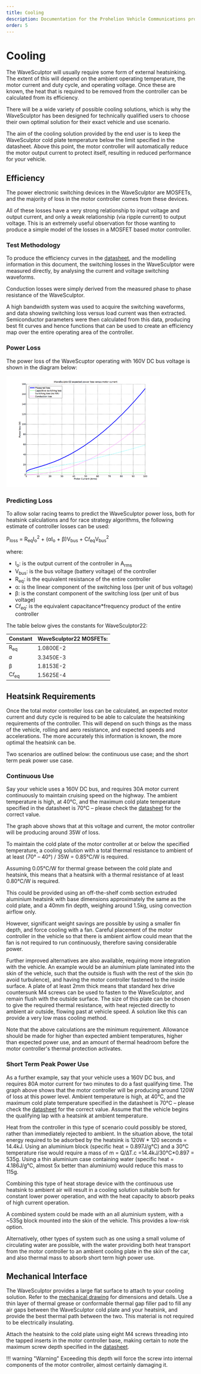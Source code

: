 ```yaml
---
title: Cooling
description: Documentation for the Prohelion Vehicle Communications protocol
order: 5
---
```


# Cooling

The WaveSculptor will usually require some form of external heatsinking.  The extent of this will depend on the ambient operating temperature, the motor current and duty cycle, and operating voltage.  Once these are known, the heat that is required to be removed from the controller can be calculated from its efficiency.

There will be a wide variety of possible cooling solutions, which is why the WaveSculptor has been designed for technically qualified users to choose their own optimal solution for their exact vehicle and use scenario.

The aim of the cooling solution provided by the end user is to keep the WaveSculptor cold plate temperature below the limit specified in the datasheet.  Above this point, the motor controller will automatically reduce the motor output current to protect itself, resulting in reduced performance for your vehicle.

## Efficiency

The power electronic switching devices in the WaveSculptor are MOSFETs, and the majority of loss in the motor controller comes from these devices.


All of these losses have a very strong relationship to input voltage and output current, and only a weak relationship (via ripple current) to output voltage.  This is an extremely useful observation for those wanting to produce a simple model of the losses in a MOSFET based motor controller.

### Test Methodology

To produce the efficiency curves in the [datasheet](http://localhost:4000/WaveSculptor_Motor_Controllers/Datasheet/index.md), and the modelling information in this document, the switching losses in the WaveSculptor were measured directly, by analysing the current and voltage switching waveforms.  

Conduction losses were simply derived from the measured phase to phase resistance of the WaveSculptor.

A high bandwidth system was used to acquire the switching waveforms, and data showing switching loss versus load current was then extracted.  Semiconductor parameters were then calculated from this data, producing best fit curves and hence functions that can be used to create an efficiency map over the entire operating area of the controller.  

### Power Loss

The power loss of the WaveScuptor operating with 160V DC bus voltage is shown in the diagram below:

![Power loss of WaveSculptor22 diagram](images/Cooling.gif)

### Predicting Loss

To allow solar racing teams to predict the WaveSculptor power loss, both for heatsink calculations and for race strategy algorithms, the following estimate of controller losses can be used:

P<sub>loss</sub> = R<sub>eq</sub>I<sub>o</sub><sup>2</sup> + (αI<sub>o</sub> + β)V<sub>bus</sub> + C𝑓<sub>eq</sub>V<sub>bus</sub><sup>2</sup>

where:

*   I<sub>o</sub>: is the output current of the controller in A<sub>rms</sub>
*   V<sub>bus</sub>: is the bus voltage (battery voltage) of the controller
*   R<sub>eq</sub>: is the equivalent resistance of the entire controller
*   α: is the linear component of the switching loss (per unit of bus voltage)
*   β: is the constant component of the switching loss (per unit of bus voltage)
*   C𝑓<sub>eq</sub>: is the equivalent capacitance*frequency product of the entire controller

The table below gives the constants for WaveSculptor22:

| Constant | WaveSculptor22 MOSFETs:
|-------|-------|
| R<sub>eq</sub> | 1.0800E-2|
| 𝛼 | 3.3450E-3 |
| β | 1.8153E-2|
| C𝑓<sub>eq</sub> | 1.5625E-4|

## Heatsink Requirements

Once the total motor controller loss can be calculated, an expected motor current and duty cycle is required to be able to calculate the heatsinking requirements of the controller.  This will depend on such things as the mass of the vehicle, rolling and aero resistance, and expected speeds and accelerations.  The more accurately this information is known, the more optimal the heatsink can be.

Two scenarios are outlined below: the continuous use case; and the short term peak power use case.

### Continuous Use

Say your vehicle uses a 160V DC bus, and requires 30A motor current continuously to maintain cruising speed on the highway.  The ambient temperature is high, at 40°C, and the maximum cold plate temperature specified in the datasheet is 70°C – please check the [datasheet](../Datasheet/index.md) for the correct value.

The graph above shows that at this voltage and current, the motor controller will be producing around 35W of loss.

To maintain the cold plate of the motor controller at or below the specified temperature, a cooling solution with a total thermal resistance to ambient of at least (70° – 40°) / 35W = 0.85°C/W is required.   

Assuming 0.05°C/W for thermal grease between the cold plate and heatsink, this means that a heatsink with a thermal resistance of at least 0.80°C/W is required.

This could be provided using an off-the-shelf comb section extruded aluminium heatsink with base dimensions approximately the same as the cold plate, and a 40mm fin depth, weighing around 1.5kg, using convection airflow only.

However, significant weight savings are possible by using a smaller fin depth, and force cooling with a fan.  Careful placement of the motor controller in the vehicle so that there is ambient airflow could mean that the fan is not required to run continuously, therefore saving considerable power.

Further improved alternatives are also available, requiring more integration with the vehicle.  An example would be an aluminium plate laminated into the skin of the vehicle, such that the outside is flush with the rest of the skin (to avoid turbulence), and having the motor controller fastened to the inside surface.  A plate of at least 2mm thick means that standard hex drive countersunk M4 screws can be used to fasten to the WaveSculptor, and remain flush with the outside surface.  The size of this plate can be chosen to give the required thermal resistance, with heat rejected directly to ambient air outside, flowing past at vehicle speed.  A solution like this can provide a very low mass cooling method.

Note that the above calculations are the minimum requirement.  Allowance should be made for higher than expected ambient temperatures, higher than expected power use, and an amount of thermal headroom before the motor controller's thermal protection activates.

### Short Term Peak Power Use

As a further example, say that your vehicle uses a 160V DC bus, and requires 80A motor current for two minutes to do a fast qualifying time.  The graph above shows that the motor controller will be producing around 120W of loss at this power level.  Ambient temperature is high, at 40°C, and the maximum cold plate temperature specified in the datasheet is 70°C – please check the [datasheet](../Datasheet/index.md) for the correct value.  Assume that the vehicle begins the qualifying lap with a heatsink at ambient temperature.

Heat from the controller in this type of scenario could possibly be stored, rather than immediately rejected to ambient.  In the situation above, the total energy required to be adsorbed by the heatsink is 120W * 120 seconds = 14.4kJ.  Using an aluminium block (specific heat = 0.897J/g°C) and a 30°C temperature rise would require a mass of m = Q/∆T.c =14.4kJ/30°C*0.897 = 535g.  Using a thin aluminium case containing water (specific heat = 4.186J/g°C, almost 5x better than aluminium) would reduce this mass to 115g.

Combining this type of heat storage device with the continuous use heatsink to ambient air will result in a cooling solution suitable both for constant lower power operation, and with the heat capacity to absorb peaks of high current operation.  

A combined system could be made with an all aluminium system, with a ~535g block mounted into the skin of the vehicle.  This provides a low-risk option.

Alternatively, other types of system such as one using a small volume of circulating water are possible, with the water providing both heat transport from the motor controller to an ambient cooling plate in the skin of the car, and also thermal mass to absorb short term high power use.  

## Mechanical Interface 

The WaveSculptor provides a large flat surface to attach to your cooling solution.  Refer to the [mechanical drawing](http://localhost:4000/assets/pdfs/WaveSculptor_Motor_Controllers/PHLN-3000-0036%20enclosure%20subassembly.pdf) for dimensions and details.
Use a thin layer of thermal grease or conformable thermal gap filler pad to fill any air gaps between the WaveSculptor cold plate and your heatsink, and provide the best thermal path between the two.  This material is not required to be electrically insulating.

Attach the heatsink to the cold plate using eight M4 screws threading into the tapped inserts in the motor controller base, making certain to note the maximum screw depth specified in the [datasheet](../Datasheet//index.md).  

!!! warning "Warning"
    Exceeding this depth will force the screw into internal components of the motor controller, almost certainly damaging it.